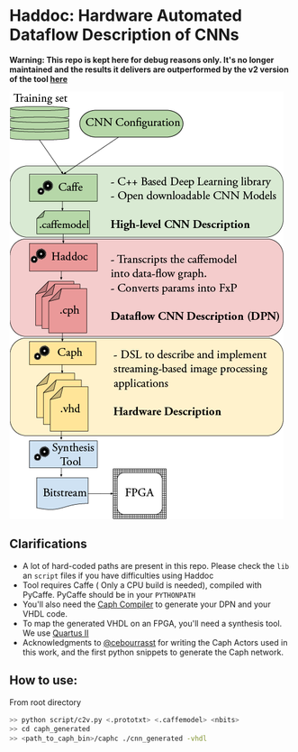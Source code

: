# Haddoc: Hardware Automated Dataflow Description of CNNs

**Warning: This repo is kept here for debug reasons only. It's no longer maintained and the results it delivers are outperformed by the v2 version of the tool [here](https://github.com/KamelAbdelouahab/haddoc2)**

![flow](./Haddoc1-Flow.png)


## Clarifications
- A lot of hard-coded paths are present in this repo. Please check the `lib` an `script` files if you have difficulties using Haddoc
- Tool requires Caffe ( Only a CPU build is needed), compiled with PyCaffe. PyCaffe should be in your `PYTHONPATH`
- You'll also need the [Caph Compiler](https://github.com/jserot/caph) to generate your DPN and your VHDL code.
- To map the generated VHDL on an FPGA, you'll need a synthesis tool. We use [Quartus II](https://www.intel.com/content/www/us/en/programmable/downloads/download-center.html)
- Acknowledgments to [@cebourrasst](https://github.com/cebourrass) for writing the Caph Actors used in this work, and the first python snippets to generate the Caph network.


## How to use:
From root directory
```bash
>> python script/c2v.py <.prototxt> <.caffemodel> <nbits>
>> cd caph_generated
>> <path_to_caph_bin>/caphc ./cnn_generated -vhdl
```
